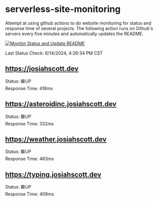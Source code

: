 # serverless-site-monitoring
Attempt at using github actions to do website monitoring for status and response time of several projects. The following action runs on Github's servers every five minutes and automatically updates the README.  

[![Monitor Status and Update README](https://github.com/JosiahSco/serverless-site-monitoring/actions/workflows/monitor.yaml/badge.svg)](https://github.com/JosiahSco/serverless-site-monitoring/actions/workflows/monitor.yaml)

Last Status Check: 6/14/2024, 4:26:34 PM CST

## https://josiahscott.dev
Status: 🟩UP  
Response Time: 418ms

## https://asteroidinc.josiahscott.dev
Status: 🟩UP  
Response Time: 332ms

## https://weather.josiahscott.dev
Status: 🟩UP  
Response Time: 463ms

## https://typing.josiahscott.dev
Status: 🟩UP  
Response Time: 409ms

